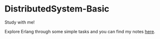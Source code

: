# DistributedSystem-Basic
Study with me!

Explore Erlang through some simple tasks and you can find my notes [here](https://eitd.github.io//categories/distributed%20basic.html).
